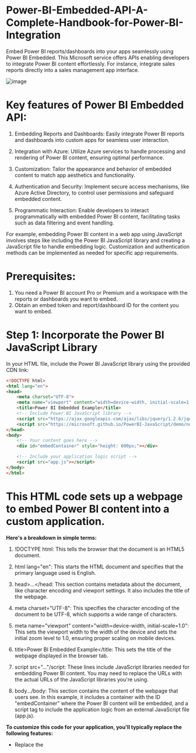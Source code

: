 # Power-BI-Embedded-API-A-Complete-Handbook-for-Power-BI-Integration
Embed Power BI reports/dashboards into your apps seamlessly using Power BI Embedded. This Microsoft service offers APIs enabling developers to integrate Power BI content effortlessly. For instance, integrate sales reports directly into a sales management app interface.

![image](https://github.com/Hagar-zakaria/Power-BI-Embedded-API-A-Complete-Handbook-for-Power-BI-Integration/assets/93611934/a247d5c1-905a-498e-b2b2-3b34c509b8fb)

# Key features of Power BI Embedded API:

1. Embedding Reports and Dashboards: Easily integrate Power BI reports and dashboards into custom apps for seamless user interaction.

2. Integration with Azure: Utilize Azure services to handle processing and rendering of Power BI content, ensuring optimal performance.

3. Customization: Tailor the appearance and behavior of embedded content to match app aesthetics and functionality.

4. Authentication and Security: Implement secure access mechanisms, like Azure Active Directory, to control user permissions and safeguard embedded content.

5. Programmatic Interaction: Enable developers to interact programmatically with embedded Power BI content, facilitating tasks such as data filtering and event handling.

For example, embedding Power BI content in a web app using JavaScript involves steps like including the Power BI JavaScript library and creating a JavaScript file to handle embedding logic. Customization and authentication methods can be implemented as needed for specific app requirements.


# Prerequisites:

1. You need a Power BI account Pro or Premium  and a workspace with the reports or dashboards you want to embed.
2. Obtain an embed token and report/dashboard ID for the content you want to embed.

# Step 1: Incorporate the Power BI JavaScript Library

In your HTML file, include the Power BI JavaScript library using the provided CDN link:   

```html
<!DOCTYPE html>
<html lang="en">
<head>
    <meta charset="UTF-8">
    <meta name="viewport" content="width=device-width, initial-scale=1.0">
    <title>Power BI Embedded Example</title>
    <!-- Include Power BI JavaScript library -->
    <script src="https://ajax.googleapis.com/ajax/libs/jquery/1.2.6/jquery.js"></script>
    <script src="https://microsoft.github.io/PowerBI-JavaScript/demo/node_modules/powerbi-client/dist/powerbi.js"></script>
</head>
<body>
    <!-- Your content goes here -->
    <div id="embedContainer" style="height: 600px;"></div>

    <!-- Include your application logic script -->
    <script src="app.js"></script>
</body>
</html>
```

# **This HTML code sets up a webpage to embed Power BI content into a custom application.**

**Here's a breakdown in simple terms:**

1.  !DOCTYPE html: This tells the browser that the document is an HTML5 document.

2. html lang="en": This starts the HTML document and specifies that the primary language used is English.

3. head>...</head: This section contains metadata about the document, like character encoding and viewport settings. It also includes the title of the webpage.

4. meta charset="UTF-8": This specifies the character encoding of the document to be UTF-8, which supports a wide range of characters.

5. meta name="viewport" content="width=device-width, initial-scale=1.0": This sets the viewport width to the width of the device and sets the initial zoom level to 1.0, ensuring proper scaling on mobile devices.

6. title>Power BI Embedded Example</title: This sets the title of the webpage displayed in the browser tab.

7. script src="..."/script: These lines include JavaScript libraries needed for embedding Power BI content. You may need to replace the URLs with the actual URLs of the JavaScript libraries you're using.

8. body.../body: This section contains the content of the webpage that users see. In this example, it includes a container with the ID "embedContainer" where the Power BI content will be embedded, and a script tag to include the application logic from an external JavaScript file (app.js).

**To customize this code for your application, you'll typically replace the following features:**

- Replace the <title> tag content with your desired webpage title.
- Replace the <script> tags' src attribute URLs with the URLs of the JavaScript libraries you're using for Power BI embedding.
- Customize the content within the <body> tag according to your application's needs, and replace "embedContainer" with the ID of the container where you want to embed the Power BI content.

# Step 2: Develop a JavaScript File (app.js)

Create a JavaScript file named "app.js" to manage the embedding process. This file will house the script responsible for embedding the Power BI content into your application.

<script>
//let loadedResolve, reportLoaded = new Promise((res, rej) => { loadedResolve = res; });
let renderedResolve, reportRendered = new Promise((res, rej) => { renderedResolve = res; });
const reportId = "your_report_id_here";
const groupId = "your_groupId_here";

// Get models. models contains enums that can be used.
models = window['powerbi-client'].models;

// Embed a Power BI report in the given HTML element with the given configurations
// Read more about how to embed a Power BI report in your application here: https://go.microsoft.com/fwlink/?linkid=2153590
function embedPowerBIReport() {
    /*-----------------------------------------------------------------------------------+
    |    Don't change these values here: access token, embed URL and report ID.          | 
    |    To make changes to these values:                                                | 
    |    1. Save any other code changes to a text editor, as these will be lost.         |
    |    2. Select 'Start over' from the ribbon.                                         |
    |    3. Select a report or use an embed token.                                       |
    +-----------------------------------------------------------------------------------*/
    // Read embed application token
    let accessToken = "your_access_token";

    // Read embed URL
    let embedUrl = `https://app.powerbi.com/reportEmbed?reportId=${reportId}&groupId=${groupId}`;

    // Read report Id
    let embedReportId = reportId;

    // Read embed type from radio
    //let tokenType = TOKEN_TYPE;

    // We give All permissions to demonstrate switching between View and Edit mode and saving report.
    let permissions = models.Permissions.All;

    // Create the embed configuration object for the report
    // For more information see https://go.microsoft.com/fwlink/?linkid=2153590
    let config = {
        type: 'report',
        tokenType: models.TokenType.Embed,  // Correct reference
        accessToken: accessToken,
        embedUrl: embedUrl,
        id: embedReportId,
        permissions: permissions,
        viewMode: models.ViewMode.View,
        settings: {
            filterPaneEnabled: false,
            navContentPaneEnabled: true,
            layoutType: models.LayoutType.Custom, // You can experiment with layoutType
            panes: {
                filters: {
                    visible: true
                },
                pageNavigation: {
                    visible: true
                }
            },
            bars: {
                statusBar: {
                    visible: true
                }
            }
        }
    };

    // Get a reference to the embedded report HTML element
    let embedContainer = $('#embedContainer')[0];

    // Embed the report and display it within the div container.
    report = powerbi.embed(embedContainer, config);

    // report.off removes all event handlers for a specific event
    report.off("loaded");

    // report.on will add an event handler
    report.on("loaded", function () {
        loadedResolve();
        report.off("loaded");
    });

    // report.off removes all event handlers for a specific event
    report.off("error");

    report.on("error", function (event) {
        console.log(event.detail);
    });

    // report.off removes all event handlers for a specific event
    report.off("rendered");

    // report.on will add an event handler
    report.on("rendered", function () {
        renderedResolve();
        report.off("rendered");
    });
}

embedPowerBIReport();
reportLoaded;

// Insert here the code you want to run after the report is loaded

reportRendered;

// Insert here the code you want to run after the report is rendered

</script>


This JavaScript code is designed to embed a Power BI report into a web application. It sets up an embedding function embedPowerBIReport() responsible for configuring and embedding the report using Power BI's client library. Key elements, such as the report and group IDs, and the access token, are placeholders that need to be replaced with actual values corresponding to your Power BI report and authentication credentials. Once the script is embedded into the HTML file, it retrieves the necessary elements and embeds the report into the designated container. Event handlers are set up to handle various states of the embedding process. Users can customize the code by replacing placeholder values and adjusting the configuration settings according to their specific requirements, such as specifying permissions, adjusting layout, or handling error events.


**Here are the features that need to be replaced:**

1. Report ID (reportId): Replace "your_report_id_here" with the ID of your Power BI report.
2. Group ID (groupId): Replace "your_groupId_here" with the ID of the group containing your Power BI report.
3. Access Token (accessToken): Replace "your_access_token" with your Power BI access token.
4. Embed URL (embedUrl): The embed URL is constructed dynamically based on the report and group IDs. No direct replacement needed.
5. Other Configuration Settings: Depending on your requirements, you may want to adjust other settings such as permissions, layout, visibility of panes, and event handling. 6. These adjustments can be made directly within the code as needed.




